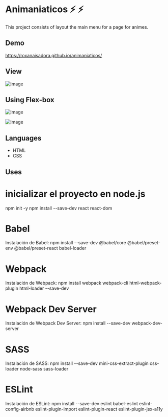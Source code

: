 # Animaniaticos :zap: :zap:

This project consists of layout the main menu for a page for animes.

## Demo

https://roxanaisadora.github.io/animaniaticos/

## View 

![image](https://user-images.githubusercontent.com/58452664/90177165-c38b0e00-dd6f-11ea-974a-6b7c06419432.png)

## Using Flex-box

![image](https://user-images.githubusercontent.com/58452664/90177231-dd2c5580-dd6f-11ea-9468-b524854f882b.png)


![image](https://user-images.githubusercontent.com/58452664/90177268-ecab9e80-dd6f-11ea-9525-30cd916b6418.png)

## Languages

* HTML 
* CSS

## Uses
# inicializar el proyecto en node.js

npm init -y
npm install --save-dev react react-dom

# Babel

Instalación de Babel:
npm install --save-dev @babel/core @babel/preset-env @babel/preset-react babel-loader

# Webpack

Instalación de Webpack: 
npm install webpack webpack-cli html-webpack-plugin html-loader  --save-dev

# Webpack Dev Server

Instalación de Webpack Dev Server:
npm install --save-dev webpack-dev-server

# SASS

Instalación de SASS:
npm install --save-dev mini-css-extract-plugin css-loader node-sass sass-loader

# ESLint

Instalación de ESLint:
npm install --save-dev eslint babel-eslint eslint-config-airbnb eslint-plugin-import eslint-plugin-react eslint-plugin-jsx-a11y